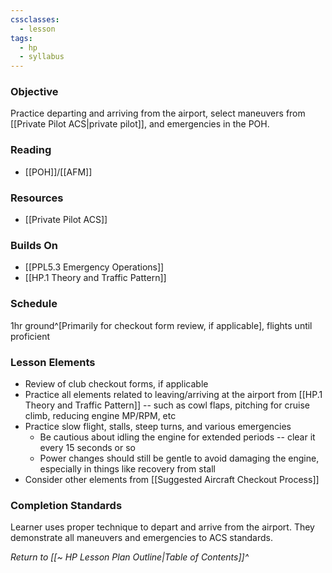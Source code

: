 ```yaml
---
cssclasses:
  - lesson
tags:
  - hp
  - syllabus
---
```


### Objective
Practice departing and arriving from the airport, select maneuvers from [[Private Pilot ACS|private pilot]], and emergencies in the POH.

### Reading
- [[POH]]/[[AFM]]

### Resources
- [[Private Pilot ACS]]

### Builds On
- [[PPL5.3 Emergency Operations]]
- [[HP.1 Theory and Traffic Pattern]]

### Schedule
1hr ground^[Primarily for checkout form review, if applicable], flights until proficient

### Lesson Elements
- Review of club checkout forms, if applicable
- Practice all elements related to leaving/arriving at the airport from [[HP.1 Theory and Traffic Pattern]] -- such as cowl flaps, pitching for cruise climb, reducing engine MP/RPM, etc
- Practice slow flight, stalls, steep turns, and various emergencies
	- Be cautious about idling the engine for extended periods -- clear it every 15 seconds or so
	- Power changes should still be gentle to avoid damaging the engine, especially in things like recovery from stall
- Consider other elements from [[Suggested Aircraft Checkout Process]]

### Completion Standards
Learner uses proper technique to depart and arrive from the airport. They demonstrate all maneuvers and emergencies to ACS standards.

*Return to [[~ HP Lesson Plan Outline|Table of Contents]]^*